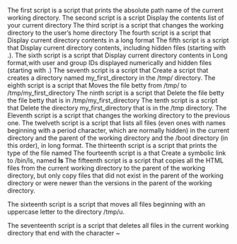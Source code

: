 The first script is  a script that prints the absolute path name of the current working directory.
The second script is a script Display the contents list of your current directory
The third script is  a script that changes the working directory to the user’s home directory
The fourth script is a script that Display current directory contents in a long format
The fifth script is a script that Display current directory contents, including hidden files (starting with .).
The sixth script is a script that Display current directory contents in Long format,with user and group IDs displayed numerically and hidden files (starting with .)
The seventh script is a script that Create a script that creates a directory named my_first_directory in the /tmp/ directory.
The eighth script is a script that Moves the file betty from /tmp/ to /tmp/my_first_directory
The ninth script is a script that Delete the file betty the file betty that is in /tmp/my_first_directory
The tenth script is a script that Delete the directory my_first_directory that is in the /tmp directory.
The Eleventh script is  a script that changes the working directory to the previous one.
The twelveth script is a script that lists all files (even ones with names beginning with a period character, which are normally hidden) in the current directory and the parent of the working directory and the /boot directory (in this order), in long format.
The thirteenth script is a script that prints the type of the file named
The fourteenth script is a that Create a symbolic link to /bin/ls, named __ls__
The fifteenth script is a script that copies all the HTML files from the current working directory to the parent of the working directory, but only copy files that did not exist in the parent of the working directory or were newer than the versions in the parent of the working directory.

The sixteenth script is a script that moves all files beginning with an uppercase letter to the directory /tmp/u.

The seventeenth script is  a script that deletes all files in the current working directory that end with the character ~
